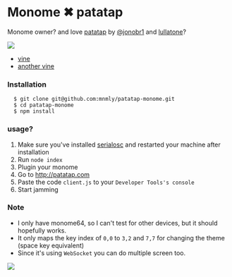 # Monome ✖ patatap

Monome owner? and love [patatap](http://patatap.com) by [@jonobr1](http://jonobr1.com) and [lullatone](http://lullatone.com)?


![](http://c.mnmly.com/WlwC/monome-patatap-vine.gif)


- [vine](https://vine.co/v/M0HeHZA7Yp0)
- [another vine](https://vine.co/v/M0HDqvHZV0O)
 

### Installation

```
  $ git clone git@github.com:mnmly/patatap-monome.git
  $ cd patatap-monome
  $ npm install
```

### usage?

1. Make sure you've installed [serialosc](http://monome.org/docs/setup:mac) and restarted your machine after installation
2. Run `node index`
3. Plugin your monome
4. Go to http://patatap.com
5. Paste the code `client.js` to your `Developer Tools's console`
6. Start jamming


### Note
- I only have monome64, so I can't test for other devices, but it should hopefully works.
- It only maps the key index of `0,0` to `3,2` and `7,7` for changing the theme (space key equivalent)
- Since it's using `WebSocket` you can do multiple screen too.

![](http://f.cl.ly/items/1g0M2W3c2C19452l1v0z/monome-patatap.gif)
